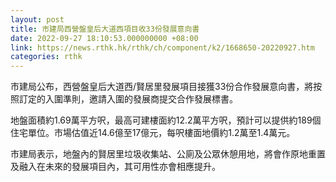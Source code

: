 ```yaml
---
layout: post
title: 市建局西營盤皇后大道西項目收33份發展意向書
date: 2022-09-27 18:10:53.000000000 +08:00
link: https://news.rthk.hk/rthk/ch/component/k2/1668650-20220927.htm
categories: rthk
---
```


市建局公布，西營盤皇后大道西/賢居里發展項目接獲33份合作發展意向書，將按照訂定的入圍準則，邀請入圍的發展商提交合作發展標書。

地盤面積約1.69萬平方呎，最高可建樓面約12.2萬平方呎，預計可以提供約189個住宅單位。市場估值近14.6億至17億元，每呎樓面地價約1.2萬至1.4萬元。

市建局表示，地盤內的賢居里垃圾收集站、公廁及公眾休憩用地，將會作原地重置及融入在未來的發展項目內，其可用性亦會相應提升。
